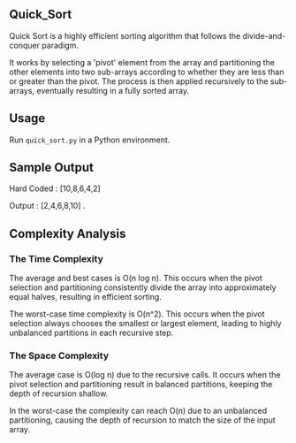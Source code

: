 ## Quick_Sort
Quick Sort is a highly efficient sorting algorithm that follows the divide-and-conquer paradigm.

It works by selecting a 'pivot' element from the array and partitioning the other elements into two sub-arrays according to whether they are less than or greater than the pivot. The process is then applied recursively to the sub-arrays, eventually resulting in a fully sorted array.

## Usage

Run `quick_sort.py` in a Python environment.

## Sample Output

Hard Coded : [10,8,6,4,2]

Output : [2,4,6,8,10] .

## Complexity Analysis

### The Time Complexity

The average and best cases is O(n log n). This occurs when the pivot selection and partitioning consistently divide the array into approximately equal halves, resulting in efficient sorting.

The worst-case time complexity is O(n^2). This occurs when the pivot selection always chooses the smallest or largest element, leading to highly unbalanced partitions in each recursive step.

### The Space Complexity

The average case is O(log n) due to the recursive calls. It occurs when the pivot selection and partitioning result in balanced partitions, keeping the depth of recursion shallow.

In the worst-case the complexity can reach O(n) due to an unbalanced partitioning, causing the depth of recursion to match the size of the input array.
